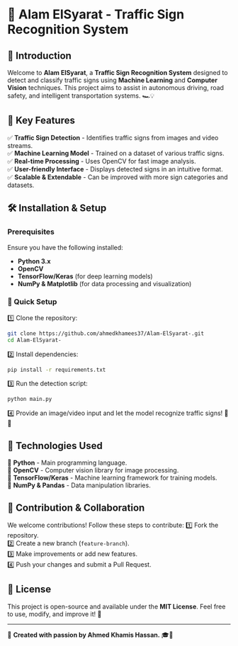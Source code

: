 # 🚦 Alam ElSyarat - Traffic Sign Recognition System

## 🚀 Introduction
Welcome to **Alam ElSyarat**, a **Traffic Sign Recognition System** designed to detect and classify traffic signs using **Machine Learning** and **Computer Vision** techniques. This project aims to assist in autonomous driving, road safety, and intelligent transportation systems. 🏎️💡

## 🎯 Key Features
✅ **Traffic Sign Detection** - Identifies traffic signs from images and video streams.  
✅ **Machine Learning Model** - Trained on a dataset of various traffic signs.  
✅ **Real-time Processing** - Uses OpenCV for fast image analysis.  
✅ **User-friendly Interface** - Displays detected signs in an intuitive format.  
✅ **Scalable & Extendable** - Can be improved with more sign categories and datasets.  

## 🛠 Installation & Setup
### Prerequisites
Ensure you have the following installed:
- **Python 3.x**
- **OpenCV**
- **TensorFlow/Keras** (for deep learning models)
- **NumPy & Matplotlib** (for data processing and visualization)

### 🚀 Quick Setup
1️⃣ Clone the repository:
   ```bash
   git clone https://github.com/ahmedkhamees37/Alam-ElSyarat-.git
   cd Alam-ElSyarat-
   ```
2️⃣ Install dependencies:
   ```bash
   pip install -r requirements.txt
   ```
3️⃣ Run the detection script:
   ```bash
   python main.py
   ```
4️⃣ Provide an image/video input and let the model recognize traffic signs! 🚗💨

## 📌 Technologies Used
🔹 **Python** - Main programming language.  
🔹 **OpenCV** - Computer vision library for image processing.  
🔹 **TensorFlow/Keras** - Machine learning framework for training models.  
🔹 **NumPy & Pandas** - Data manipulation libraries.  

## 🤝 Contribution & Collaboration
We welcome contributions! Follow these steps to contribute:
1️⃣ Fork the repository.  
2️⃣ Create a new branch (`feature-branch`).  
3️⃣ Make improvements or add new features.  
4️⃣ Push your changes and submit a Pull Request.  

## 📜 License
This project is open-source and available under the **MIT License**. Feel free to use, modify, and improve it! 🚀

---
📌 **Created with passion by Ahmed Khamis Hassan.** 🎓🚦

